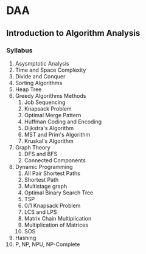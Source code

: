 # DAA

## Introduction to Algorithm Analysis

### Syllabus

1. Asysmptotic Analysis
2. Time and Space Complexity
3. Divide and Conquer
4. Sorting Algorithms
5. Heap Tree
6. Greedy Algorithms Methods
   1. Job Sequencing
   2. Knapsack Problem
   3. Optimal Merge Pattern
   4. Huffman Coding and Encoding
   5. Dijkstra's Algorithm
   6. MST and Prim's Algorithm
   7. Kruskal's Algorithm
7. Graph Theory
   1. DFS and BFS
   2. Connected Components
8. Dynamic Programming
   1. All Pair Shortest Paths
   2. Shortest Path
   3. Multistage graph
   4. Optimal Binary Search Tree
   5. TSP
   6. 0/1 Knapsack Problem
   7. LCS and LPS
   8. Matrix Chain Multiplication
   9. Multiplication of Matrices
   10. SOS
9. Hashing
10. P, NP, NPU, NP-Complete

